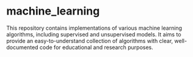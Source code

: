 # machine_learning
This repository contains implementations of various machine learning algorithms, including supervised and unsupervised models. It aims to provide an easy-to-understand collection of algorithms with clear, well-documented code for educational and research purposes.

